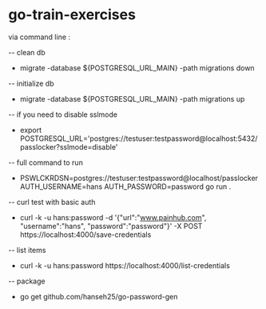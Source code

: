 # go-train-exercises

via command line :

-- clean db 
- migrate -database ${POSTGRESQL_URL_MAIN} -path migrations down

-- initialize db
- migrate -database ${POSTGRESQL_URL_MAIN} -path migrations up

-- if you need to disable sslmode
- export POSTGRESQL_URL='postgres://testuser:testpassword@localhost:5432/passlocker?sslmode=disable'

-- full command to run 
- PSWLCKRDSN=postgres://testuser:testpassword@localhost/passlocker AUTH_USERNAME=hans AUTH_PASSWORD=password go run .

-- curl test with basic auth
- curl -k -u hans:password -d '{"url":"www.painhub.com", "username":"hans", "password":"password"}'  -X POST https://localhost:4000/save-credentials

-- list items
- curl -k -u hans:password https://localhost:4000/list-credentials

-- package
- go get github.com/hanseh25/go-password-gen   

